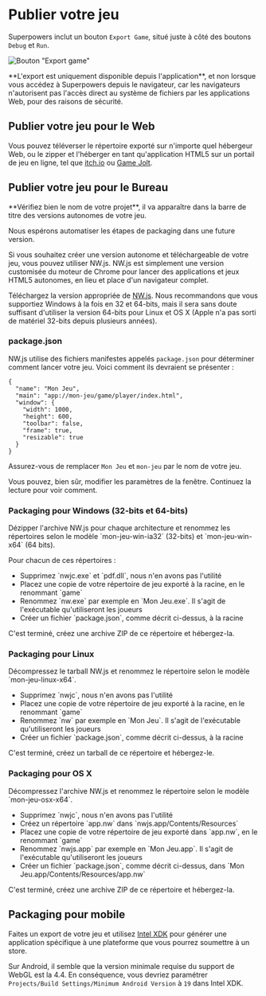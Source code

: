 # Publier votre jeu

Superpowers inclut un bouton `Export Game`, situé juste à côté des boutons `Debug` et `Run`.

![Bouton "Export game"](/images/export-game-button.png)

<div class="note">
  <p>**L'export est uniquement disponible depuis l'application**, et non lorsque vous accédez à Superpowers depuis le navigateur,
  car les navigateurs n'autorisent pas l'accès direct au système de fichiers par les applications Web, pour des raisons de sécurité.
</div>

## Publier votre jeu pour le Web

Vous pouvez téléverser le répertoire exporté sur n'importe quel hébergeur Web, ou le zipper et l'héberger en tant qu'application HTML5 sur un portail de jeu en ligne, tel que <a href="http://itch.io/" target="_blank">itch.io</a> ou <a href="http://gamejolt.com" target="_blank">Game Jolt</a>.

## Publier votre jeu pour le Bureau

<div class="note">
  <p>**Vérifiez bien le nom de votre projet**, il va apparaître dans la barre de titre des versions autonomes de votre jeu.
</div>

<div class="note">
  <p>Nous espérons automatiser les étapes de packaging dans une future version.
</div>

Si vous souhaitez créer une version autonome et téléchargeable de votre jeu, vous pouvez utiliser NW.js. NW.js est simplement une version customisée du moteur de Chrome pour lancer des applications et jeux HTML5 autonomes, en lieu et place d'un navigateur complet.

<div class="action">
  <p>Téléchargez la version appropriée de <a href="http://nwjs.io/" target="_blank">NW.js</a>. Nous recommandons que vous supportiez Windows à la fois en 32 et 64-bits, mais il sera sans doute suffisant d'utiliser la version 64-bits pour Linux et OS X (Apple n'a pas sorti de matériel 32-bits depuis plusieurs années).
</div>

### package.json

NW.js utilise des fichiers manifestes appelés `package.json` pour déterminer comment lancer votre jeu. Voici comment ils devraient se présenter :

```
{
  "name": "Mon Jeu",
  "main": "app://mon-jeu/game/player/index.html",
  "window": {
    "width": 1000,
    "height": 600,
    "toolbar": false,
    "frame": true,
    "resizable": true
  }
}
```

Assurez-vous de remplacer `Mon Jeu` et `mon-jeu` par le nom de votre jeu.

Vous pouvez, bien sûr, modifier les paramètres de la fenêtre. Continuez la lecture pour voir comment.

### Packaging pour Windows (32-bits et 64-bits)

<div class="action">
  <p>Dézipper l'archive NW.js pour chaque architecture et renommez les répertoires selon le modèle `mon-jeu-win-ia32` (32-bits) et `mon-jeu-win-x64` (64 bits).

  <p>Pour chacun de ces répertoires :

  <ul>
    <li>Supprimez `nwjc.exe` et `pdf.dll`, nous n'en avons pas l'utilité
    <li>Placez une copie de votre répertoire de jeu exporté à la racine, en le renommant `game`
    <li>Renommez `nw.exe` par exemple en `Mon Jeu.exe`. Il s'agit de l'exécutable qu'utiliseront les joueurs
    <li>Créer un fichier `package.json`, comme décrit ci-dessus, à la racine
  </ul>

  <p>C'est terminé, créez une archive ZIP de ce répertoire et hébergez-la.
</div>

### Packaging pour Linux

<div class="action">
  <p>Décompressez le tarball NW.js et renommez le répertoire selon le modèle `mon-jeu-linux-x64`.

  <ul>
    <li>Supprimez `nwjc`, nous n'en avons pas l'utilité
    <li>Placez une copie de votre répertoire de jeu exporté à la racine, en le renommant `game`
    <li>Renommez `nw` par exemple en `Mon Jeu`. Il s'agit de l'exécutable qu'utiliseront les joueurs
    <li>Créer un fichier `package.json`, comme décrit ci-dessus, à la racine
  </ul>

  <p>C'est terminé, créez un tarball de ce répertoire et hébergez-le.
</div>

### Packaging pour OS X

<div class="action">
  <p>Décompressez l'archive NW.js et renommez le répertoire selon le modèle `mon-jeu-osx-x64`.

  <ul>
    <li>Supprimez `nwjc`, nous n'en avons pas l'utilité
    <li>Créez un répertoire `app.nw` dans `nwjs.app/Contents/Resources`
    <li>Placez une copie de votre répertoire de jeu exporté dans `app.nw`, en le renommant `game`
    <li>Renommez `nwjs.app` par exemple en `Mon Jeu.app`. Il s'agit de l'exécutable qu'utiliseront les joueurs
    <li>Créer un fichier `package.json`, comme décrit ci-dessus, dans `Mon Jeu.app/Contents/Resources/app.nw`
  </ul>

  <p>C'est terminé, créez une archive ZIP de ce répertoire et hébergez-la.
</div>

## Packaging pour mobile

Faites un export de votre jeu et utilisez [Intel XDK](https://software.intel.com/en-us/intel-xdk)
pour générer une application spécifique à une plateforme que vous pourrez soumettre à un store.

Sur Android, il semble que la version minimale requise du support de WebGL est la 4.4.
En conséquence, vous devriez paramétrer `Projects/Build Settings/Minimum Android Version` à `19` dans Intel XDK.

